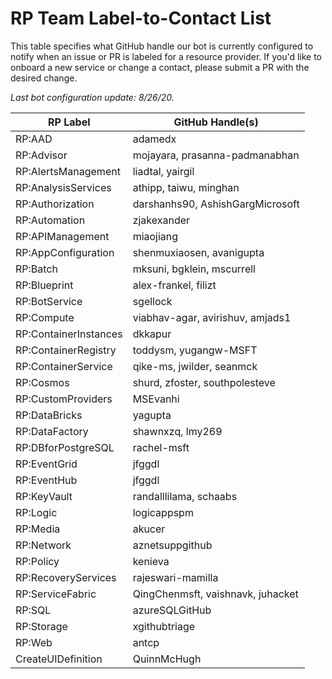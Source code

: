 # RP Team Label-to-Contact List
This table specifies what GitHub handle our bot is currently configured to notify when an issue or PR is labeled for a resource provider. If you'd like to onboard a new service or change a contact, please submit a PR with the desired change.

*Last bot configuration update: 8/26/20.*

| RP Label                   | GitHub Handle(s)                  |
| -------------------------- | --------------------------------- |
| RP:AAD                     | adamedx                           |
| RP:Advisor                 | mojayara, prasanna-padmanabhan    |
| RP:AlertsManagement        | liadtal, yairgil                  |
| RP:AnalysisServices        | athipp, taiwu, minghan            |
| RP:Authorization           | darshanhs90, AshishGargMicrosoft  |
| RP:Automation              | zjakexander                       |
| RP:APIManagement           | miaojiang                         |
| RP:AppConfiguration        | shenmuxiaosen, avanigupta         |
| RP:Batch                   | mksuni, bgklein, mscurrell        |
| RP:Blueprint               | alex-frankel, filizt              |
| RP:BotService              | sgellock                          |
| RP:Compute                 | viabhav-agar, avirishuv, amjads1  |
| RP:ContainerInstances      | dkkapur                           |
| RP:ContainerRegistry       | toddysm, yugangw-MSFT             |
| RP:ContainerService        | qike-ms, jwilder, seanmck         |
| RP:Cosmos                  | shurd, zfoster, southpolesteve    |
| RP:CustomProviders         | MSEvanhi                          |
| RP:DataBricks              | yagupta                           |
| RP:DataFactory             | shawnxzq, lmy269                  |
| RP:DBforPostgreSQL         | rachel-msft                       |
| RP:EventGrid               | jfggdl                            |
| RP:EventHub                | jfggdl                            |
| RP:KeyVault                | randalllilama, schaabs            |
| RP:Logic                   | logicappspm                       |
| RP:Media                   | akucer                            |
| RP:Network                 | aznetsuppgithub                   |
| RP:Policy                  | kenieva                           |
| RP:RecoveryServices        | rajeswari-mamilla                 |
| RP:ServiceFabric           | QingChenmsft, vaishnavk, juhacket |
| RP:SQL                     | azureSQLGitHub                    |
| RP:Storage                 | xgithubtriage                     |
| RP:Web                     | antcp                             |
| CreateUIDefinition         | QuinnMcHugh                       |
